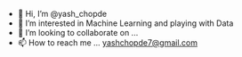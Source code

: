 - 👋 Hi, I’m @yash_chopde
- 👀 I’m interested in Machine Learning and playing with Data
- 💞️ I’m looking to collaborate on ...
- 📫 How to reach me ... yashchopde7@gmail.com

<!---
yashchopde-12/yashchopde-12 is a ✨ special ✨ repository because its `README.md` (this file) appears on your GitHub profile.
You can click the Preview link to take a look at your changes.
--->
